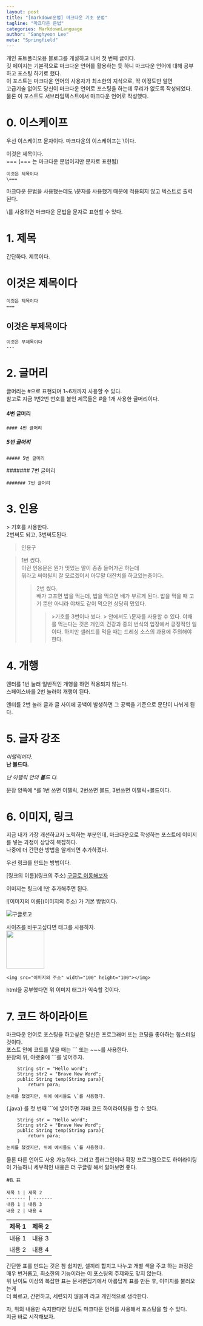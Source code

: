 ```yaml
---
layout: post
title: "[markdown문법] 마크다운 기초 문법"
tagline: "마크다운 문법"
categories: MarkdownLanguage
author: "Sanghyeon Lee"
meta: "Springfield"
---
```


개인 포트폴리오용 블로그를 개설하고 나서 첫 번째 글이다.  
깃 페이지는 기본적으로 마크다운 언어를 활용하는 듯 하니 마크다운 언어에 대해 공부하고
포스팅 하기로 했다.  
이 포스트는 마크다운 언어의 사용자가 최소한의 지식으로, 딱 이정도만 알면  
고급기술 없어도 당신이 마크다운 언어로 포스팅을 하는데 무리가 없도록 작성되었다.
물론 이 포스트도 서브라임텍스트에서 마크다운 언어로 작성했다.  

# 0. 이스케이프

우선 이스케이프 문자이다.
마크다운의 이스케이프는 \\이다.   

이것은 제목이다.  
\===  (\=== 는 마크다운 문법이지만 문자로 표현됨)

```
이것은 제목이다
\===
```
마크다운 문법을 사용했는데도 \\문자를 사용했기 때문에 적용되지 않고 텍스트로 출력된다.

\\를 사용하면 마크다운 문법을 문자로 표현할 수 있다.  

# 1. 제목

간단하다. 제목이다.  

이것은 제목이다
===
```
이것은 제목이다
===
```

이것은 부제목이다
---
```
이것은 부제목이다
---
```

# 2. 글머리

글머리는 \#으로 표현되며 1~6개까지 사용할 수 있다.  
참고로 지금 1번2번 번호를 붙인 제목들은 \#을 1개 사용한 글머리이다.

#### 4번 글머리
```
#### 4번 글머리
```
##### 5번 글머리
```
##### 5번 글머리
```
####### 7번 글머리
```
####### 7번 글머리
```


# 3. 인용

\> 기호를 사용한다.  
2번써도 되고, 3번써도된다.  

> 인용구

 > 1번 썼다.  
 > 이런 인용문은 뭔가 멋있는 말이 종종 들어가곤 하는데  
 > 뭐라고 써야될지 잘 모르겠어서 아무말 대잔치를 하고있는중이다.
 > > 2번 썼다.  
 > > 배가 고프면 밥을 먹는데, 밥을 먹으면 배가 부르게 된다.
 > > 밥을 먹을 때 고기 뿐만 아니라 야채도 같이 먹으면 상당히 맜있다.
 > > > \>기호를 3번이나 썼다.
 > > > \> 안에서도 \\문자를 사용할 수 있다.
 > > > 야채를 먹는다는 것은 개인의 건강과 종의 번식의 입장에서 긍정적인 일이다.
 > > > 하지만 샐러드를 먹을 때는 드레싱 소스의 과용에 주의해야 한다.


# 4. 개행

엔터를 1번 눌러 일반적인 개행을 하면 적용되지 않는다.  
스페이스바를 2번 눌러야 개행이 된다.  

엔터를 2번 눌러 글과 글 사이에 공백이 발생하면 그 공백을 기준으로 문단이 나뉘게 된다.  
# 5. 글자 강조

*이탤릭이다.*  
**난 볼드다.**  


*난 이탤릭 안의* ***볼드*** *다.*  

문장 양쪽에 \*를 1번 쓰면 이탤릭, 2번쓰면 볼드, 3번쓰면 이탤릭+볼드이다.  


# 6. 이미지, 링크

지금 내가 가장 개선하고자 노력하는 부분인데, 마크다운으로 작성하는 포스트에 이미지를 넣는 과정이 상당히 복잡하다.  
나중에 더 간편한 방법을 알게되면 추가하겠다.  

우선 링크를 만드는 방법이다.  

\[링크의 이름\]\(링크의 주소\)
[구글로 이동해보자](http://google.com)


이미지는 링크에 \!만 추가해주면 된다. 

\!\[이미지의 이름\]\(이미지의 주소\)
가 기본 방법이다.

![구글로고](https://drive.google.com/uc?id=1bFzDFhNiM1FEhgigjkTRwKHZiyaYkb4G)


사이즈를 바꾸고싶다면 <img>태그를 사용하자.  
<img src="https://drive.google.com/uc?id=1bFzDFhNiM1FEhgigjkTRwKHZiyaYkb4G" width="100" height="100"></img>  
```
<img src="이미지의 주소" width="100" height="100"></img> 
```

html을 공부했다면 위 이미지 태그가 익숙할 것이다.


# 7. 코드 하이라이트

마크다운 언어로 포스팅을 하고싶은 당신은 프로그래머 또는 코딩을 좋아하는 힙스터일것이다.  
포스트 안에 코드를 넣을 때는 \`\`\` 또는 \~~~를 사용한다.  
문장의 위, 아랫줄에 \`\`\`를 넣어주자.

```
    String str = "Hello word";
    String str2 = "Brave New Word";
    public String temp(String para){
        return para;
    }
눈치를 챘겠지만, 위에 예시들도 \`를 사용했다.
```  

{.java} 를 첫 번째 \`\`\`에 넣어주면 자바 코드 하이라이팅을 할 수 있다.  
```{.java} 
    String str = "Hello word";
    String str2 = "Brave New Word";
    public String temp(String para){
        return para;
    }
눈치를 챘겠지만, 위에 예시들도 \`를 사용했다.
```  


물론 다른 언어도 사용 가능하다.
그리고 플러그인이나 확장 프로그램으로도 하이라이팅이 가능하니 세부적인 내용은 더 구글링 해서 알아보면 좋다.  

#8.  표  
```
제목 1 | 제목 2
------- | -------
내용 1 | 내용 3
내용 2 | 내용 4
```

제목 1 | 제목 2
------- | -------
내용 1 | 내용 3
내용 2 | 내용 4

간단한 표를 만드는 것은 참 쉽지만, 셀끼리 합치고 나누고 개별 색을 주고 하는 과정은 매우 번거롭고, 최소한의 기능이라는 이 포스팅의 주제와도 맞지 않는다.  
위 난이도 이상의 복잡한 표는 문서편집기에서 아름답게 표를 만든 후, 이미지를 불러오는게  
더 빠르고, 간편하고, 세련되지 않을까 라고 개인적으로 생각한다.

자, 위의 내용만 숙지한다면 당신도 마크다운 언어를 사용해서 포스팅을 할 수 있다.  
지금 바로 시작해보자. 
